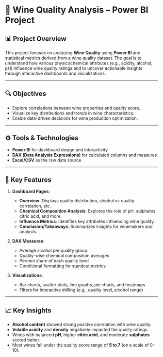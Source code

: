 # 🍷 Wine Quality Analysis – Power BI Project

## 📊 Project Overview

This project focuses on analyzing **Wine Quality** using **Power BI** and statistical metrics derived from a wine quality dataset. The goal is to understand how various physicochemical attributes (e.g., acidity, alcohol, pH) influence wine quality ratings and to uncover actionable insights through interactive dashboards and visualizations.

---

## 🔍 Objectives

- Explore correlations between wine properties and quality score.
- Visualize key distributions and trends in wine characteristics.
- Enable data-driven decisions for wine production optimization.

---

## ⚙️ Tools & Technologies

- **Power BI** for dashboard design and interactivity  
- **DAX (Data Analysis Expressions)** for calculated columns and measures  
- **Excel/CSV** as the raw data source  

---

## 🧠 Key Features

1. **Dashboard Pages**:
   - **Overview**: Displays quality distribution, alcohol vs quality correlation, etc.
   - **Chemical Composition Analysis**: Explores the role of pH, sulphates, citric acid, and more.
   - **Influence Metrics**: Identifies key attributes influencing wine quality.
   - **Conclusion/Takeaways**: Summarizes insights for winemakers and analysts.

2. **DAX Measures**:
   - Average alcohol per quality group  
   - Quality-wise chemical composition averages  
   - Percent share of each quality level  
   - Conditional formatting for standout metrics

3. **Visualizations**:
   - Bar charts, scatter plots, line graphs, pie charts, and heatmaps
   - Filters for interactive drilling (e.g., quality level, alcohol range)

---

## 📈 Key Insights

- **Alcohol content** showed strong positive correlation with wine quality.  
- **Volatile acidity** and **density** negatively impacted the quality ratings.  
- Wines with balanced **pH**, higher **citric acid**, and moderate **sulphates** scored better.  
- Most wines fall under the quality score range of **5 to 7** (on a scale of 0–10).
